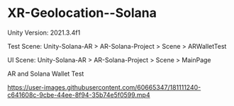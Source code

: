 # XR-Geolocation--Solana

Unity Version: 2021.3.4f1

Test Scene:
Unity-Solana-AR > AR-Solana-Project > Scene > ARWalletTest

UI Scene:
Unity-Solana-AR > AR-Solana-Project > Scene > MainPage



AR and Solana Wallet Test

https://user-images.githubusercontent.com/60665347/181111240-c641608c-9cbe-44ee-8f94-35b74e5f0599.mp4

